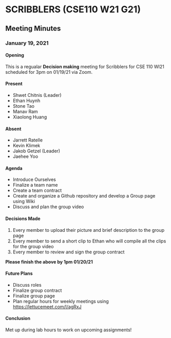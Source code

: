 # SCRIBBLERS (CSE110 W21 G21)
## Meeting Minutes
### January 19, 2021

#### Opening

This is a regualar **Decision making** meeting for Scribblers for CSE 110 WI21 scheduled for 3pm on 01/19/21 via Zoom.

#### Present

 - Shwet Chitnis (Leader)
 - Ethan Huynh
 - Stone Tao
 - Manav Ram
 - Xiaolong Huang

#### Absent

 - Jarrett Ratelle
 - Kevin Klimek
 - Jakob Getzel (Leader)
 - Jaehee Yoo

#### Agenda

- Introduce Ourselves
- Finalize a team name
- Create a team contract
- Create and organize a Github repository and develop a Group page using Wiki
- Discuss and plan the group video

#### Decisions Made

1. Every member to upload their picture and brief description to the group page
2. Every member to send a short clip to Ethan who will compile all the clips for the group video
3. Every member to review and sign the group contract

**Please finish the above by 1pm 01/20/21**

#### Future Plans

- Discuss roles
- Finalize group contract
- Finalize group page
- Plan regular hours for weekly meetings using https://lettucemeet.com/l/agRxJ

#### Conclusion

Met up during lab hours to work on upcoming assignments!
